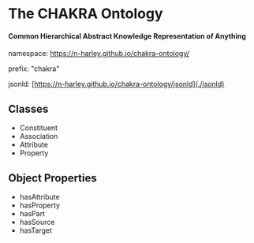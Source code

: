 # The CHAKRA Ontology

#### Common Hierarchical Abstract Knowledge Representation of Anything

namespace: <https://n-harley.github.io/chakra-ontology/>

prefix: "chakra"

jsonld: [https://n-harley.github.io/chakra-ontology/jsonld](./jsonld)

## Classes

- Constituent
- Association
- Attribute
- Property

## Object Properties

- hasAttribute
- hasProperty
- hasPart
- hasSource
- hasTarget
